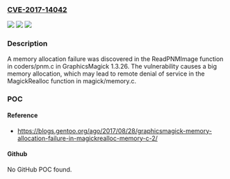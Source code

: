 ### [CVE-2017-14042](https://cve.mitre.org/cgi-bin/cvename.cgi?name=CVE-2017-14042)
![](https://img.shields.io/static/v1?label=Product&message=n%2Fa&color=blue)
![](https://img.shields.io/static/v1?label=Version&message=n%2Fa&color=blue)
![](https://img.shields.io/static/v1?label=Vulnerability&message=n%2Fa&color=brighgreen)

### Description

A memory allocation failure was discovered in the ReadPNMImage function in coders/pnm.c in GraphicsMagick 1.3.26. The vulnerability causes a big memory allocation, which may lead to remote denial of service in the MagickRealloc function in magick/memory.c.

### POC

#### Reference
- https://blogs.gentoo.org/ago/2017/08/28/graphicsmagick-memory-allocation-failure-in-magickrealloc-memory-c-2/

#### Github
No GitHub POC found.


